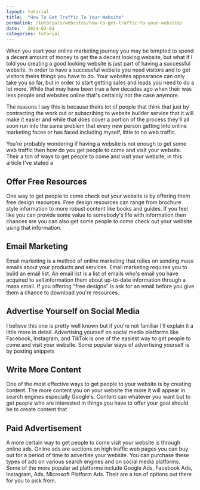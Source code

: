 ```yaml
---
layout: tutorial
title:  "How To Get Traffic To Your Website"
permalink: /tutorials/websites/how-to-get-traffic-to-your-website/
date:   2024-03-04
categories: tutorial
---
```


When you start your online marketing journey you may be tempted to spend a decent amount of money to get the a decent looking website, but what if I told you creating a good looking website is just part of having a successful website. In order to have a successful website you need visitors and to get visitors theirs things you have to do.  Your websites appearance can only take you so far, but in order to start getting sales and leads you need to do a lot more. While that may have been true a few decades ago when their was less people and websites online that's certainly not the case anymore.

The reasons I say this is because theirs lot of people that think that just by contracting the work out or subscribing to website builder service that it will make it easier and while that does cover a portion of the process they'll all soon run into the same problem that every new person getting into online marketing faces or has faced including myself, little to no web traffic.

You're probably wondering if having a website is not enough to get some web traffic then how do you get people to come and visit your website. Their a ton of ways to get people to come and visit your website, in this article I've stated a

## Offer Free Resources
One way to get people to come check out your website is by offering them free design resources. Free design resources can range from brochure style information to more robust content like books and guides. If you feel like you can provide some value to somebody's life with information then chances are you can also get some people to come check out your website using that information.

## Email Marketing
Email marketing is a method of online marketing that relies on sending mass emails about your products and services. Email marketing requires you to build an email list. An email list is a list of emails  who's email you have acquired to sell information them about up-to-date information through a mass email. If you  offering "free designs" is ask for an email before you give them a chance to download you're resources. 

## Advertise Yourself on Social Media
I believe this one is pretty well known but if you're not familiar I'll explain it a little more in detail. Advertising yourself on social media platforms like Facebook, Instagram, and TikTok is one of the easiest way to get people to come and visit your website. Some popular ways of advertising yourself is by posting snippets 

## Write More Content
One of the most effective ways to get people to your website is by creating content. The more content you on your website the more it will appear in search engines especially Google's. Content can whatever you want but to get people who are interested in things you have to offer your goal should be to create content that 

## Paid Advertisement
A more certain way to get people to come visit your website is through online ads. Online ads are sections on high traffic web pages you can buy out for a period of time to advertise your website.  You can purchase these types of ads on various search engines and on social media platforms. Some of the more popular ad platforms include Google Ads, Facebook Ads, Instagram, Ads, Microsoft Platform Ads. Their are a ton of options out there for you to pick from. 

